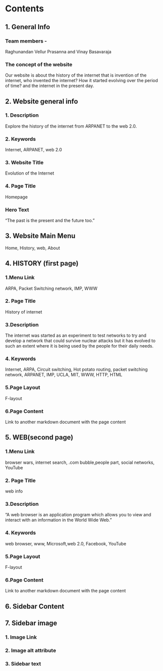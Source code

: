 # Contents
## 1. General Info
### Team members - 
Raghunandan Vellur Prasanna and Vinay Basavaraja
### The concept of the website
Our website is about the history of the internet that is invention of the internet, who invented the internet?  How it started evolving over the period of time? and the internet in the present day. 
## 2. Website general info
### 1.	Description
Explore the history of the internet from ARPANET to the web 2.0.
### 2.  Keywords
Internet, ARPANET, web 2.0 
### 3. Website Title
Evolution of the Internet
### 4.	Page Title
Homepage
### Hero Text
“The past is the present and the future too.”
## 3. Website Main Menu
Home, History, web, About
## 4. HISTORY (first page)
### 1.Menu Link 
ARPA, Packet Switching network, IMP, WWW
### 2. Page Title
History of internet
### 3.Description 
The internet was started as an experiment to test networks to try and develop a network that could survive nuclear attacks but it has evolved to such an extent where it is being used by the people for their daily needs. 
### 4. Keywords
Internet, ARPA, Circuit switching, Hot potato routing, packet switching network, ARPANET, IMP, UCLA, MIT, WWW, HTTP, HTML
### 5.Page Layout
F-layout
### 6.Page Content
Link to another markdown document with the page content
## 5. WEB(second page)
### 1.Menu Link 
browser wars, internet search, .com bubble,people part, social networks, YouTube
### 2. Page Title
web info
### 3.Description 
“A web browser is an application program which allows you to view and interact with an information in the World Wide Web.”  
### 4. Keywords
web browser, www, Microsoft,web 2.0, Facebook, YouTube
### 5.Page Layout
F-layout
### 6.Page Content
Link to another markdown document with the page content
## 6. Sidebar Content

## 7. Sidebar image
### 1. Image Link
### 2. Image alt attribute
### 3. Sidebar text

